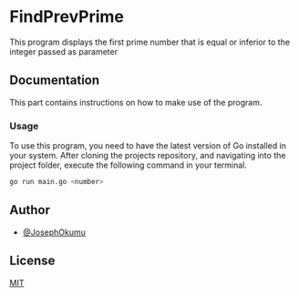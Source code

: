 # FindPrevPrime

This program displays the first prime number that is equal or inferior to the integer passed as parameter

## Documentation

This part contains instructions on how to make use of the program.

### Usage

To use this program, you need to have the latest version of Go installed in your system.
After cloning the projects repository, and navigating into the project folder, execute the following command in your terminal.

```bash
go run main.go <number>
```

## Author

- [@JosephOkumu](https://github.com/JosephOkumu)


## License

[MIT](https://choosealicense.com/licenses/mit/)